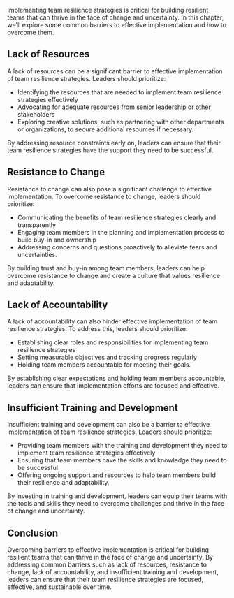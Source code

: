 
Implementing team resilience strategies is critical for building resilient teams that can thrive in the face of change and uncertainty. In this chapter, we'll explore some common barriers to effective implementation and how to overcome them.

Lack of Resources
-----------------

A lack of resources can be a significant barrier to effective implementation of team resilience strategies. Leaders should prioritize:

* Identifying the resources that are needed to implement team resilience strategies effectively
* Advocating for adequate resources from senior leadership or other stakeholders
* Exploring creative solutions, such as partnering with other departments or organizations, to secure additional resources if necessary.

By addressing resource constraints early on, leaders can ensure that their team resilience strategies have the support they need to be successful.

Resistance to Change
--------------------

Resistance to change can also pose a significant challenge to effective implementation. To overcome resistance to change, leaders should prioritize:

* Communicating the benefits of team resilience strategies clearly and transparently
* Engaging team members in the planning and implementation process to build buy-in and ownership
* Addressing concerns and questions proactively to alleviate fears and uncertainties.

By building trust and buy-in among team members, leaders can help overcome resistance to change and create a culture that values resilience and adaptability.

Lack of Accountability
----------------------

A lack of accountability can also hinder effective implementation of team resilience strategies. To address this, leaders should prioritize:

* Establishing clear roles and responsibilities for implementing team resilience strategies
* Setting measurable objectives and tracking progress regularly
* Holding team members accountable for meeting their goals.

By establishing clear expectations and holding team members accountable, leaders can ensure that implementation efforts are focused and effective.

Insufficient Training and Development
-------------------------------------

Insufficient training and development can also be a barrier to effective implementation of team resilience strategies. Leaders should prioritize:

* Providing team members with the training and development they need to implement team resilience strategies effectively
* Ensuring that team members have the skills and knowledge they need to be successful
* Offering ongoing support and resources to help team members build their resilience and adaptability.

By investing in training and development, leaders can equip their teams with the tools and skills they need to overcome challenges and thrive in the face of change and uncertainty.

Conclusion
----------

Overcoming barriers to effective implementation is critical for building resilient teams that can thrive in the face of change and uncertainty. By addressing common barriers such as lack of resources, resistance to change, lack of accountability, and insufficient training and development, leaders can ensure that their team resilience strategies are focused, effective, and sustainable over time.
